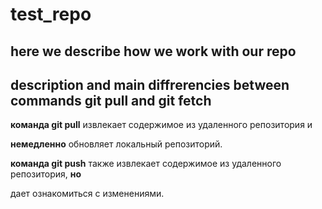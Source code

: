 # test_repo
## here we describe how we work with our repo
## description and main diffrerencies between commands git pull and git fetch 
 **команда git pull** извлекает содержимое из удаленного репозитория и

**немедленно** обновляет локальный репозиторий.

**команда git push** также извлекает содержимое из удаленного репозитория, **но**

дает ознакомиться с изменениями.
